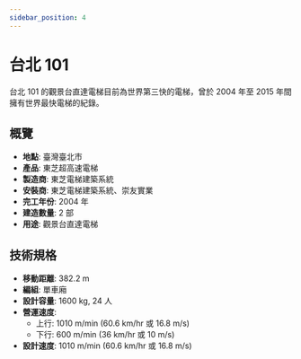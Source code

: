 ```yaml
---
sidebar_position: 4
---
```


# 台北 101

台北 101 的觀景台直達電梯目前為世界第三快的電梯，曾於 2004 年至 2015 年間擁有世界最快電梯的紀錄。

## 概覽

- **地點**: 臺灣臺北市
- **產品**: 東芝超高速電梯
- **製造商**: 東芝電梯建築系統
- **安裝商**: 東芝電梯建築系統、崇友實業
- **完工年份**: 2004 年
- **建造數量**: 2 部
- **用途**: 觀景台直達電梯

## 技術規格

- **移動距離**: 382.2 m
- **編組**: 單車廂
- **設計容量**: 1600 kg, 24 人
- **營運速度**:
  - 上行: 1010 m/min (60.6 km/hr 或 16.8 m/s)
  - 下行: 600 m/min (36 km/hr 或 10 m/s)
- **設計速度**: 1010 m/min (60.6 km/hr 或 16.8 m/s)